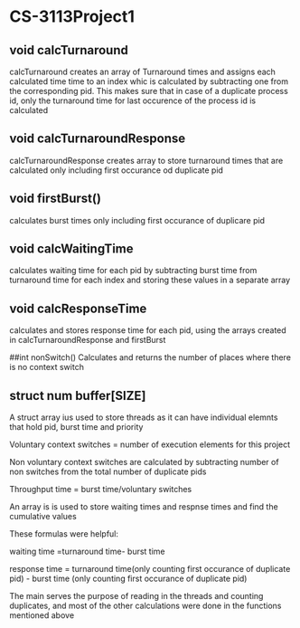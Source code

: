 # CS-3113Project1

##  void calcTurnaround
calcTurnaround creates an array of Turnaround times and assigns each calculated time time to an index whic is calculated by 
subtracting one from the corresponding pid. This makes sure that in case of a duplicate process id, only the turnaround time for  last occurence of the process id is calculated

## void calcTurnaroundResponse
calcTurnaroundResponse creates array to store turnaround times that are calculated only including first occurance od duplicate pid

## void firstBurst()
calculates burst times only including first occurance of duplicare pid

## void calcWaitingTime

calculates waiting  time for each pid by subtracting burst time from turnaround time for each index and storing these values in a separate array

## void calcResponseTime
calculates and stores response time for each pid, using the arrays created in calcTurnaroundResponse and firstBurst

##int  nonSwitch()
Calculates and returns the number of places where there is no context switch

## struct num buffer[SIZE]

A struct array ius used to store threads as it can have individual elemnts that hold pid, burst time and priority

Voluntary context switches = number of execution elements for this project

Non voluntary context switches are calculated by subtracting number of non switches from the total number of duplicate pids

Throughput time = burst time/voluntary switches

An array is is used to store waiting times and respnse times and find the cumulative values

These formulas were helpful:

waiting time =turnaround time- burst time

response time = turnaround time(only counting first occurance of duplicate pid) - burst time (only counting first occurance of duplicate pid)

The main serves the purpose of reading in the threads and counting duplicates, and most of the other calculations were done in the functions mentioned above




